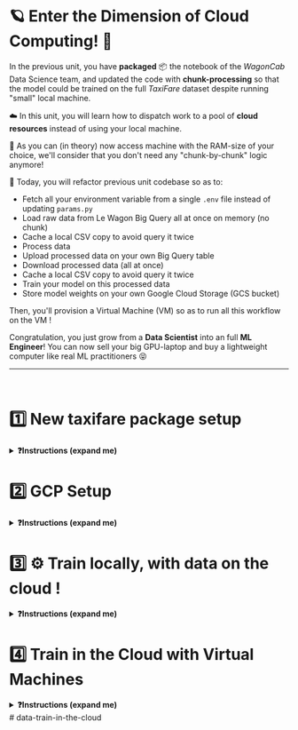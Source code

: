 
[//]: # ( presentation of the unit )

# 🪐 Enter the Dimension of Cloud Computing! 🚀

In the previous unit, you have **packaged** 📦 the notebook of the _WagonCab_ Data Science team, and updated the code with **chunk-processing** so that the model could be trained on the full _TaxiFare_ dataset despite running "small" local machine.

☁️ In this unit, you will learn how to dispatch work to a pool of **cloud resources** instead of using your local machine.

💪 As you can (in theory) now access machine with the RAM-size of your choice, we'll consider that you don't need any "chunk-by-chunk" logic anymore!

🎯 Today, you will refactor previous unit codebase so as to:
- Fetch all your environment variable from a single `.env` file instead of updating `params.py`
- Load raw data from Le Wagon Big Query all at once on memory (no chunk)
- Cache a local CSV copy to avoid query it twice
- Process data
- Upload processed data on your own Big Query table
- Download processed data (all at once)
- Cache a local CSV copy to avoid query it twice
- Train your model on this processed data
- Store model weights on your own Google Cloud Storage (GCS bucket)

Then, you'll provision a Virtual Machine (VM) so as to run all this workflow on the VM !

Congratulation, you just grow from a **Data Scientist** into an full **ML Engineer**!
You can now sell your big GPU-laptop and buy a lightweight computer like real ML practitioners 😝

---

<br>

# 1️⃣ New taxifare package setup

<details>
  <summary markdown='span'><strong>❓Instructions (expand me)</strong></summary>


## Project Structure

👉 From now on, you will start each new challenge with the solution of the previous challenge

👉 Each new challenge will bring in an additional set of features

Here are the main files of interest:
```bash
.
├── .env                            # ⚙️ Single source of all config variables
├── .envrc                          # 🎬 .env automatic loader (used by direnv)
├── Makefile                        # New commands "run_train", "run_process", etc..
├── README.md
├── requirements.txt
├── setup.py
├── taxifare
│   ├── __init__.py
│   ├── interface
│   │   └── main_local.py           # 🚪 (OLD) entry point
│   │   └── main.py                 # 🚪 (NEW) entry point: No more chunks 😇 - Just process(), train()
│   ├── ml_logic
│       ├── data.py                 # (UPDATED) Loading and storing data from/to Big Query !
│       ├── registry.py             # (UPDATED) Loading and storing model weights from/to Cloud Storage!
│       ├── ...
│   ├── params.py                   # Simply load all .env variables into python objects
│   └── utils.py
└── tests
```


#### ⚙️ `.env.sample`

This file is a _template_ designed to help you create a `.env` file for each challenge. The `.env.sample` file contains the variables required by the code and expected in the `.env` file. 🚨 Keep in mind that the `.env` file **should never be tracked with Git** to avoid exposing its content, so we have added it to your `.gitignore`.

#### 🚪 `main.py`

Bye bye `taxifare.interface.main_local` module, you served us well ❤️

Long live `taxifare.interface.main`, our new package entry point ⭐️ to:

- `preprocess`: preprocess the data and store `data_processed`
- `train`: train on processed data and store model weights
- `evaluate`: evaluate the performance of the latest trained model on new data
- `pred`: make a prediction on a `DataFrame` with a specific version of the trained model


🚨 One main change in the code of the package is that we chose to delegate some of its work to dedicated modules in order to limit the size of the `main.py` file. The main changes concern:

- The project configuration: Single source of truth is `.env`
  - `.envrc` tells `direnv` to loads the `.env` as environment variables
  - `params.py` then loads all these variable in python, and should not be changed manually anymore

- `registry.py`: the code evolved to store the trained model either locally or - _spoiler alert_ - in the cloud
  - Notice the new env variable `MODEL_TARGET` (`local` or `gcs`)

- `data.py` has refactored 2 methods that we'll use heavily in `main.py`
  - `get_data_with_cache()` (get some data from Big Query or cached CSV if exists)
  - `load_data_to_bq()` (upload some data to BQ)



## Setup

#### Install `taxifare` version `0.0.7`

**💻 Install the new package version**
```bash
make reinstall_package # always check what make do in Makefile
```

**🧪 Check the package version**
```bash
pip list | grep taxifare
# taxifare               0.0.7
```

#### Setup direnv & .env

Our goal is to be able to configure the behavior of our _package_ 📦 depending on the value of the variables defined in a `.env` project configuration file.

**💻 In order to do so, we will install the `direnv` shell extension.** Its job is to locate the nearest `.env` file in the parent directory structure of the project and load its content into the environment.

``` bash
# MacOS
brew install direnv

# Ubuntu (Linux or Windows WSL2)
sudo apt update
sudo apt install -y direnv
```
Once `direnv` is installed, we need to tell `zsh` to load `direnv` whenever the shell starts

``` bash
code ~/.zshrc
```

The list of plugins is located in the beginning of the file and should look this this when you add `direnv`:

``` bash
plugins=(...direnv)
```

Start a new `zsh` window in order to load `direnv`

**💻 At this point, `direnv` is still not able to load anything, as there is no `.env` file, so let's create one:**

- Duplicate the `env.sample` file and rename the duplicate as `.env`
- Enable the project configuration with `direnv allow .` (the `.` stands for _current directory_)

🧪 Check that `direnv` is able to read the environment variables from the `.env` file:

```bash
echo $DATA_SIZE
# 1k --> Let's keep it small!
```

From now on, every time you need to update the behavior of the project:
1. Edit `.env`, save it
2. Then
```bash
direnv reload . # to reload your env variables 🚨🚨
```

**☝️ You *will* forget that. Prove us wrong 😝**

```bash
# Ok so, for this unit, alway keep data size values small (good practice for dev purposes)
DATA_SIZE=1k
CHUNK_SIZE=200
```

</details>

# 2️⃣ GCP Setup

<details>
<summary markdown='span'><strong>❓Instructions (expand me)</strong></summary>

**Google Cloud Platform** will allow you to allocate and use remote resources in the cloud. You can interact with it via:
- 🌐 [console.cloud.google.com](console.cloud.google.com)
- 💻 Command Line Tools
  - `gcloud`
  - `bq` (big query - SQL)
  - `gsutils` (cloud storage - buckets)


### a) `gcloud` CLI

- Find the `gcloud` command that lists your own **GCP project ID**.
- 📝 Fill in the `GCP_PROJECT` variable in the `.env` project configuration with the ID of your GCP project
- 🧪 Run the tests with `make test_gcp_project`

<details>
  <summary markdown='span'><strong>💡 Hint </strong></summary>


  You can use the `-h` or the `--help` (more details) flags in order to get contextual help on the `gcloud` commands or sub-commands; use `gcloud billing -h` to get the `gcloud billing` sub-command's help, or `gcloud billing --help` for more detailed help.

  👉 Pressing `q` is usually the way to exit help mode if the command did not terminate itself (`Ctrl + C` also works)

  Also note that running `gcloud` without arguments lists all the available sub-commands by group.

</details>

### b) Cloud Storage (GCS) and the `gsutil` CLI

The second CLI tool that you will use often allows you to deal with files stored within **buckets** on Cloud Storage.

We'll use it to store large & unstructured data such as model weights :)

**💻 Create a bucket in your GCP account using `gsutil`**

- Make sure to create the bucket where you are located yourself (use `GCP_REGION` in the `.env`)
- Fill also the `BUCKET_NAME` variable
- `direnv reload .` ;)

Tips: The CLI can interpolate `.env` variables by prefix them with a `$` sign (e.g. `$GCP_REGION`)
<details>
  <summary markdown='span'>🎁 Solution</summary>

```bash
gsutil ls                               # list buckets

gsutil mb \                             # make bucket
    -l $GCP_REGION \
    -p $GCP_PROJECT \
    gs://$BUCKET_NAME                     # make bucket

gsutil rm -r gs://$BUCKET_NAME               # delete bucket
```
You can also use the [Cloud Storage console](https://console.cloud.google.com/storage/) in order create a bucket or list the existing buckets and their content.

Do you see how much slower the GCP console (web interface) is compared to the command line?

</details>

**🧪 Run the tests with `make test_gcp_bucket`**

### c) Big Query and the `bq` CLI

Biq Query is a data-warehouse, used to store structured data, that can be queried rapidly.

💡 To be more precise, Big Query is an online massively-parallel **Analytical Database** (as opposed to **Transactional Database**)

- Data is stored by columns (as opposed to rows on PostGres for instance)
- It's optimized for large transformation such as `group-by`, `join`, `where` etc...easily
- But it's not optimized for frequent row-by-row insert/delete

Le WagonCab is actually using a managed postgreSQL (e.g. [Google Cloud SQL](https://cloud.google.com/sql)) as its main production database on which it's Django app is storing / reading hundred thousands of individual transactions per day!

Every night, Le WagonCab launch a "database replication" job that applies the daily diffs of the "main" postgresSQL into the "slave" Big Query warehouse. Why?
- Because you don't want to run queries directly against your production-database! That could slow down your users.
- Because analysis is faster/cheaper on columnar databases
- Because you also want to integrate other data in your warehouse to JOIN them (e.g marketing data from Google Ads...)

👉 Back to our business:

**💻 Let's create our own dataset where we'll store & query preprocessed data !**

- Using `bq` and the following env variables, create a new _dataset_ called `taxifare` on your own `GCP_PROJECT`

```bash
BQ_DATASET=...
BQ_REGION=...
GCP_PROJECT=...
```

- Then add 3 new _tables_ `processed_1k`, `processed_200k`, `processed_all`

<details>
  <summary markdown='span'>💡 Hints</summary>

Although the `bq` command is part of the **Google Cloud SDK** that you installed on your machine, it does not seem to follow the same help pattern as the `gcloud` and `gsutil` commands.

Try running `bq` without arguments to list the available sub-commands.

What you are looking for is probably in the `mk` (make) section.
</details>

<details>
  <summary markdown='span'><strong>🎁 Solution </strong></summary>

``` bash
bq mk \
    --project_id $GCP_PROJECT \
    --data_location $BQ_REGION \
    $BQ_DATASET

bq mk --location=$GCP_REGION $BQ_DATASET.processed_1k
bq mk --location=$GCP_REGION $BQ_DATASET.processed_200k
bq mk --location=$GCP_REGION $BQ_DATASET.processed_all

bq show
bq show $BQ_DATASET
bq show $BQ_DATASET.processed_1k

```

</details>

**🧪 Run the tests with `make test_big_query`**


🎁 Look at `make reset_all_files` directive --> It resets all local files (csvs, models, ...) and data from bq tables and buckets, but preserve local folder structure, bq tables schema, and gsutil buckets.

Very useful to reset state of your challenge if you are uncertain and you want to debug yourself!

👉 Run `make reset_all_files` safely now, it will remove files from unit 01 and make it clearer

👉 Run `make show_sources_all` to see that you're back from a blank state!

</details>

# 3️⃣ ⚙️ Train locally, with data on the cloud !

<details>
  <summary markdown='span'><strong>❓Instructions (expand me)</strong></summary>

🎯 Your goal is to fill-up `taxifare.interface.main` so that you can run every 4 routes _one by one_

```python
if __name__ == '__main__':
    # preprocess()
    # train()
    # evaluate()
    # pred()
```

To do so, you can either:

- 🥵 Uncomment the routes above, one after the other, and run `python -m taxifare.interface.main` from your Terminal

- 😇 Smarter: use each of the following `make` commands that we created for you below

💡 Make sure to read each function docstring carefully
💡 Don't try to parallelize route completion. Fix them one after the other.
💡 Take time to read carefully the tracebacks, and add breakpoint() to your code or to the test itself (you are 'engineers' now)!

**Preprocess**

💡 Feel free to refer back to `main_local.py` when needed! Some of the syntax can be re-used

```bash
# Call your preprocess()
make run_preprocess
# Then test this route, but with all combinations of states (.env, cached_csv or not)
make test_preprocess
```

**Train**

💡 Be sure to understand what happens when MODEL_TARGET = 'gcs' vs 'local'
💡 We advise you to set `verbose=0` on model training to shorter your logs!

```bash
make run_train
make test_train
```

**Evaluate**

Be sure to understand what happens when MODEL_TARGET = 'gcs' vs 'local'
```bash
make run_evaluate
make test_evaluate
```

**Pred**
This one is easy
```bash
make run_pred
make test_pred
```

🧪 Run all tests at once if you want ☕️

```bash
make run_all
make test_main_all
```

🏁 Congrats for the heavy refactoring! You now have a very robust package that can be deployed in the cloud to be used with `DATA_SIZE='all'` 💪

</details>

# 4️⃣ Train in the Cloud with Virtual Machines


<details>
  <summary markdown='span'><strong>❓Instructions (expand me)</strong></summary>


## Enable the Compute Engine Service

In GCP, many services are not enabled by default. The service to activate in order to use _virtual machines_ is **Compute Engine**.

**❓How do you enable a GCP service?**

Find the `gcloud` command to enable a **service**.

<details>
  <summary markdown='span'>💡 Hints</summary>

[Enabling an API](https://cloud.google.com/endpoints/docs/openapi/enable-api#gcloud)
</details>

## Create your First Virtual Machine

The `taxifare` package is ready to train on a machine in the cloud. Let's create our first *Virtual Machine* instance!

**❓Create a Virtual Machine**

Head over to the GCP console, specifically the [Compute Engine page](https://console.cloud.google.com/compute). The console will allow you to easily explore the available options. Make sure to create an **Ubuntu** instance (read the _how-to_ below and have a look at the _hint_ after it).

<details>
  <summary markdown='span'><strong> 🗺 How to configure your VM instance </strong></summary>


  Let's explore the options available. The top right of the interface gives you a monthly estimate of the cost for the selected parameters if the VM remains online all the time.

  The default options should be enough for what we want to do now, except for one: we want to choose the operating system that the VM instance will be running.

  Go to the **"Boot disk"** section, click on **"CHANGE"** at the bottom, change the **operating system** to **Ubuntu**, and select the latest **Ubuntu xx.xx LTS x86/64** (Long Term Support) version.

  Ubuntu is the [Linux distro](https://en.wikipedia.org/wiki/Linux_distribution) that will resemble the configuration on your machine the most, following the [Le Wagon setup](https://github.com/lewagon/data-setup). Whether you are on a Mac, using Windows WSL2 or on native Linux, selecting this option will allow you to play with a remote machine using the commands you are already familiar with.
</details>

<details>
  <summary markdown='span'><strong>💡 Hint </strong></summary>

  In the future, when you know exactly what type of VM you want to create, you will be able to use the `gcloud compute instances` command if you want to do everything from the command line; for example:

  ``` bash
  INSTANCE=taxi-instance
  IMAGE_PROJECT=ubuntu-os-cloud
  IMAGE_FAMILY=ubuntu-2204-lts

  gcloud compute instances create $INSTANCE --image-project=$IMAGE_PROJECT --image-family=$IMAGE_FAMILY
  ```
</details>

**💻 Fill in the `INSTANCE` variable in the `.env` project configuration**


## Setup your VM

You have access to virtually unlimited computing power at your fingertips, ready to help with trainings or any other task you might think of.

**❓How do you connect to the VM?**

The GCP console allows you to connect to the VM instance through a web interface:

<a href="https://wagon-public-datasets.s3.amazonaws.com/data-science-images/DE/gce-vm-ssh.png"><img src="https://wagon-public-datasets.s3.amazonaws.com/data-science-images/DE/gce-vm-ssh.png" height="450" alt="gce vm ssh"></a><a href="https://wagon-public-datasets.s3.amazonaws.com/07-ML-Ops/02-Cloud-Training/GCE_SSH_in_browser.png"><img style="margin-left: 15px;" src="https://wagon-public-datasets.s3.amazonaws.com/07-ML-Ops/02-Cloud-Training/GCE_SSH_in_browser.png" height="450" alt="gce console ssh"></a>

You can disconnect by typing `exit` or closing the window.

A nice alternative is to connect to the virtual machine right from your command line 🤩

<a href="https://wagon-public-datasets.s3.amazonaws.com/07-ML-Ops/02-Cloud-Training/GCE_SSH_in_terminal.png"><img src="https://wagon-public-datasets.s3.amazonaws.com/07-ML-Ops/02-Cloud-Training/GCE_SSH_in_terminal.png" height="450" alt="gce ssh"></a>

All you need to do is to `gcloud compute ssh` on a running instance and to run `exit` when you want to disconnect 🎉

``` bash
INSTANCE=taxi-instance

gcloud compute ssh $INSTANCE
```

<details>
  <summary markdown='span'><strong>💡 Error 22 </strong></summary>


  If you encounter a `port 22: Connection refused` error, just wait a little more for the VM instance to complete its startup.

  Just run `pwd` or `hostname` if you ever wonder on which machine you are running your commands.
</details>

**❓How do you setup the VM to run your python code?**

Let's run a light version of the [Le Wagon setup](https://github.com/lewagon/data-setup).

**💻 Connect to your VM instance and run the commands of the following sections**

<details>
  <summary markdown='span'><strong> ⚙️ <code>zsh</code> and <code>omz</code> (expand me)</strong></summary>

The **zsh** shell and its **Oh My Zsh** framework are the _CLI_ configuration you are already familiar with. When prompted, make sure to accept making `zsh` the default shell.

``` bash
sudo apt update
sudo apt install -y zsh
sh -c "$(curl -fsSL https://raw.github.com/ohmyzsh/ohmyzsh/master/tools/install.sh)"
```

👉 Now the _CLI_ of the remote machine starts to look a little more like the _CLI_ of your local machine
</details>

<details>
  <summary markdown='span'><strong> ⚙️ <code>pyenv</code> and <code>pyenv-virtualenv</code> (expand me)</strong></summary>

Clone the `pyenv` and `pyenv-virtualenv` repos on the VM:

``` bash
git clone https://github.com/pyenv/pyenv.git ~/.pyenv
git clone https://github.com/pyenv/pyenv-virtualenv.git ~/.pyenv/plugins/pyenv-virtualenv
```

Open ~/.zshrc in a Terminal code editor:

``` bash
nano ~/.zshrc
```

Add `pyenv`, `ssh-agent` and `direnv` to the list of `zsh` plugins on the line with `plugins=(git)` in `~/.zshrc`: in the end, you should have `plugins=(git pyenv ssh-agent direnv)`. Then, exit and save (`Ctrl + X`, `Y`, `Enter`).

Make sure that the modifications were indeed saved:

``` bash
cat ~/.zshrc | grep "plugins="
```

Add the pyenv initialization script to your `~/.zprofile`:

``` bash
cat << EOF >> ~/.zprofile
export PYENV_ROOT="\$HOME/.pyenv"
export PATH="\$PYENV_ROOT/bin:\$PATH"
eval "\$(pyenv init --path)"
EOF
```

👉 Now we are ready to install Python

</details>

<details>
  <summary markdown='span'><strong> ⚙️ <code>Python</code> (expand me)</strong></summary>

Add dependencies required to build Python:

``` bash
sudo apt-get update; sudo apt-get install make build-essential libssl-dev zlib1g-dev \
libbz2-dev libreadline-dev libsqlite3-dev wget curl llvm \
libncursesw5-dev xz-utils tk-dev libxml2-dev libxmlsec1-dev libffi-dev liblzma-dev \
python3-dev
```

ℹ️ If a window pops up to ask you which services to restart, just press *Enter*:

<a href="https://wagon-public-datasets.s3.amazonaws.com/data-science-images/DE/gce-apt-services-restart.png"><img src="https://wagon-public-datasets.s3.amazonaws.com/data-science-images/DE/gce-apt-services-restart.png" width="450" alt="gce apt services restart"></a>

Now we need to start a new user session so that the updates in `~/.zshrc` and `~/.zprofile` are taken into account. Run the command below 👇:

``` bash
zsh --login
```

Then reconnect:

``` bash
gcloud compute ssh $INSTANCE
```

Install the same python version that you use for the bootcamp, and create a `lewagon` virtual env. This can take a while and look like it is stuck, but it is not:

``` bash
# e.g. with 3.10.6
pyenv install 3.10.6
pyenv global 3.10.6
pyenv virtualenv 3.10.6 lewagon
pyenv global lewagon
```

</details>

<details>
  <summary markdown='span'><strong> ⚙️ <code>git</code> authentication with GitHub (expand me)</strong></summary>

Copy your private key 🔑 to the _VM_ in order to allow it to access your GitHub account.

⚠️ Run this single command on your machine, not in the VM ⚠️

``` bash
INSTANCE=taxi-instance

# scp stands for secure copy (cp)
gcloud compute scp ~/.ssh/id_ed25519 $USER@$INSTANCE:~/.ssh/
```

⚠️ Then, resume running commands in the VM ⚠️

Register the key you just copied after starting `ssh-agent`:

``` bash
eval "$(ssh-agent -s)"
ssh-add ~/.ssh/id_ed25519
```

Enter your *passphrase* if asked to.

👉 You are now able to interact with your **GitHub** account from the _virtual machine_
</details>

<details>
  <summary markdown='span'><strong> ⚙️ <em>Python</em> code authentication to GCP (expand me)</strong></summary>

The code of your package needs to be able to access your Big Query data warehouse.

To do so, we will login to your account using the command below 👇

``` bash
gcloud auth application-default login
```

❗️ Note: In a full production environment we would create a service account applying the least privilege principle for the vm but this is the easiest approach for development.

Let's verify that your Python code can now access your GCP resources. First, install some packages:

``` bash
pip install google-cloud-storage
```

Then, [run Python code from the _CLI_](https://stackoverflow.com/questions/3987041/run-function-from-the-command-line). This should list your GCP buckets:

``` bash
python -c "from google.cloud import storage; \
    buckets = storage.Client().list_buckets(); \
    [print(b.name) for b in buckets]"
```

</details>

<details>
  <summary markdown='span'><strong> ⚙️ Make a generic data science setup (expand me)</strong></summary>

Install all the packages of the bootcamp on your VM:

``` bash
pip install -U pip
pip install -r https://raw.githubusercontent.com/lewagon/data-setup/master/specs/releases/linux.txt
```

</details>

Your _VM_ is now fully operational with:
- An environment (Python + package dependencies) to run your code
- The credentials to connect to your _GitHub_ account
- The credentials to connect to your _GCP_ account

The only thing that is missing is the code of your project!

**🧪 Let's run a few tests inside your _VM Terminal_ before we install it:**

- Default shell is `/usr/bin/zsh`
    ```bash
    echo $SHELL
    ```
- Python version is `3.10.6`
    ```bash
    python --version
    ```
- Active GCP project is the same as `$GCP_PROJECT` in your `.env` file
    ```bash
    gcloud config list project
    ```

Your VM is now a data science beast 🔥

## Train in the Cloud

Let's run your first training in the cloud!

**❓How do you setup and run your project on the virtual machine?**

**💻 Clone your package, install its requirements**

<details>
  <summary markdown='span'><strong>💡 Hint </strong></summary>

You can copy your code to the VM by cloning your GitHub project with this syntax:

Myriad batch:
```bash
git clone git@github.com:<user.github_nickname>/{{local_path_to("07-ML-Ops/02-Cloud-training/01-Cloud-training")}}
```

Legacy batch:
```bash
git clone git@github.com:<user.github_nickname>/data-challenges
```

Enter the directory of your package (adapt the command):

``` bash
cd <path/to/the/package/model/dir>
```

Create directories to save the model and its parameters/metrics:

``` bash
mkdir -p data
mkdir -p training_outputs/models
mkdir -p training_outputs/params
mkdir -p training_outputs/metrics
```

Create a `.env` file with all required parameters to use your package:

``` bash
cp .env.sample .env
```

Fill in the content of the `.env` file (complete the missing values, change any values that are specific to your virtual machine):

``` bash
nano .env
```

``` bash
LOCAL_DATA_PATH=data
LOCAL_REGISTRY_PATH=training_outputs
```

Install `direnv` to load your `.env`:

``` bash
sudo apt update
sudo apt install -y direnv
```

ℹ️ If a window pops up to ask you which services to restart, just press *Enter*.

Disconnect from the _VM_, then reconnect (so that `direnv` works):

``` bash
exit
```

``` bash
gcloud compute ssh $INSTANCE
```

Allow your `.envrc`:

``` bash
direnv allow .
```

Remove the existing local environment:

``` bash
rm .python-version
```

Install the dependencies of the package:

``` bash
pip install pyarrow tensorflow  # this should be in your requirements.txt
pip install -r requirements.txt
```

</details>

**🔥 Run the preprocessing and the training in the cloud 🔥**!

``` bash
make run_all  # Have a look at the Makefile to understand exactly what this does!
```

<a href="https://wagon-public-datasets.s3.amazonaws.com/data-science-images/DE/gce-train-ssh.png"><img src="https://wagon-public-datasets.s3.amazonaws.com/data-science-images/DE/gce-train-ssh.png" height="450" alt="gce train ssh"></a><a href="https://wagon-public-datasets.s3.amazonaws.com/07-ML-Ops/02-Cloud-Training/GCE_run_all_in_Terminal.png"><img style="margin-left: 15px;" src="https://wagon-public-datasets.s3.amazonaws.com/07-ML-Ops/02-Cloud-Training/GCE_run_all_in_Terminal.png" height="450" alt="gce train web ssh"></a>

> `Project not set` error from GCP services? You can add a `GCLOUD_PROJECT` environment variable that should be the same as your `GCP_PROJECT`

**🏋🏽‍♂️ Go Big: re-run everything, switching to 500K data sizes and 100K chunks 🏋🏽‍♂️**!


**🏁 Switch OFF your VM to finish 🌒**

You can easily start and stop a VM instance from the GCP console, which allows you to see which instances are running.

<a href="https://wagon-public-datasets.s3.amazonaws.com/data-science-images/DE/gce-vm-start.png"><img src="https://wagon-public-datasets.s3.amazonaws.com/data-science-images/DE/gce-vm-start.png" height="450" alt="gce vm start"></a>

<details>
  <summary markdown='span'><strong>💡 Hint </strong></summary>

A faster way to start and stop your virtual machine is to use the command line. The commands still take some time to complete, but you do not have to navigate through the GCP console interface.

Have a look at the `gcloud compute instances` command in order to start, stop, or list your instances:

``` bash
INSTANCE=taxi-instance

gcloud compute instances stop $INSTANCE
gcloud compute instances list
gcloud compute instances start $INSTANCE
```
</details>

🚨 Computing power does not grow on trees 🌳, do not forget to switch the VM **off** whenever you stop using it! 💸

</details>
# data-train-in-the-cloud
